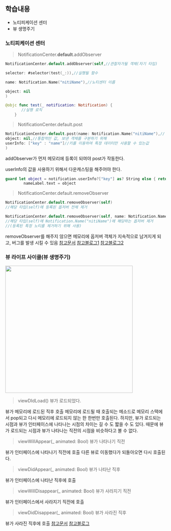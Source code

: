 ## 학습내용
- 노티피케이션 센터
- 뷰 생명주기

### 노티피케이션 센터

> NotificationCenter.**default**.addObserver

```swift
NotificationCenter.default.addObserver(self,//관찰자가될 객체(자기 타입)

selector: #selector(test(_:)),//실행될 함수

name: Notification.Name("nitiName"),//노티센터 이름

object: nil
)

@objc func test(_ notification: Notification) {
       //실행 로직
    }
```

> NotificationCenter.default.post

```swift
NotificationCenter.default.post(name: Notification.Name("nitiName"),// 노티센터를 구분하는 값
object: nil,//통합적인 값, 보낸 객체를 구분하기 위해
userInfo: ["key" : "name"]//키를 이용하여 특정 데이터만 사용할 수 있는값
)
```

addObserver가 먼저 메모리에 등록이 되여야 post가 작동한다.

userInfo의 값을 사용하기 위해서 다운캐스팅을 해주어야 한다.

```swift
guard let object = notification.userInfo?["key"] as? String else { return }
        nameLabel.text = object
```

> NotificationCenter.default.removeObserver

```swift
NotificationCenter.default.removeObserver(self)
//해당 타입(self)에 등록된 옵저버 전체 제거

NotificationCenter.default.removeObserver(self, name: Notification.Name("nitiName"), object: nil)
//해당 타입(self)에 Notification.Name("nitiName")에 해당하는 옵저버 제거
//(등록된 특정 노티를 제거하기 위해 사용)
```

removeObserver를 해주지 않으면 메모리에 옵저버 객체가 지속적으로 남겨지게 되고, 버그를 발생 시킬 수 있음
[참고문서](https://developer.apple.com/documentation/foundation/notificationcenter)
[참고블로그1](https://jinshine.github.io/2018/07/05/iOS/NotificationCenter/)
[참고블로그2](https://leeari95.tistory.com/49)
### 뷰 라이프 사이클(뷰 생명주기)

<img src= https://i.imgur.com/YBzGDxp.png width="400">

> viewDIdLoad()
> 뷰가 로드되었다.

뷰가 메모리에 로드된 직후 호출
메모리에 로드될 때 호출되는 메소드로 메모리 스택에서 pop되고 다시 메모리에 로드되지 않는 한 한번만 호출된다.
하지만, 뷰가 로드되는 시점과 뷰가 인터페이스에 나타나는 시점의 차이는 길 수 도 짧을 수 도 있다. 때문에 뷰가 로드되는 시점과 뷰가 나타나는 직전의 시점을 비슷하다고 볼 수 없다.

> viewWillAppear(_ animated: Bool)
> 뷰가 나타나기 직전

뷰가 인터페이스에 나타나기 직전에 호출
다른 뷰로 이동했다가 되돌아오면 다시 호출된다.

> viewDidAppear(_ animated: Bool)
> 뷰가 나타난 직후

뷰가 인터페이스에 나타난 직후에 호출

> viewWillDisappear(_ animated: Bool)
> 뷰가 사라지기 직전

뷰가 인터페이스에서 사라지기 직전에 호출
> viewDidDisappear(_ animated: Bool)
> 뷰가 사라진 직후

뷰가 사라진 직후에 호출
[참고문서](https://developer.apple.com/documentation/uikit/uiviewcontroller)
[참고블로그](https://zeddios.tistory.com/43?category=682195)


